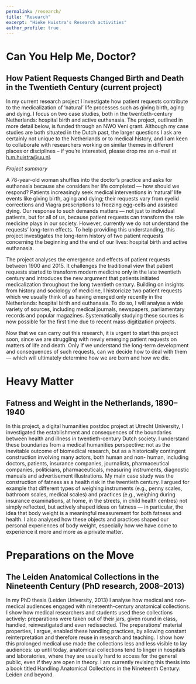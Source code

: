 ```yaml
---
permalink: /research/
title: "Research"
excerpt: "Hieke Huistra's Research activities"
author_profile: true
---
```


Can You Help Me, Doctor?
========================
How Patient Requests Changed Birth and Death in the Twentieth Century (current project)
---------------------------------------------------------------------------------------

In my current research project I investigate how patient requests contribute to
the medicalization of ‘natural’ life processes such as giving birth, aging and
dying. I focus on two case studies, both in the twentieth-century Netherlands:
hospital birth and active euthanasia. The project, outlined in more detail
below, is funded through an NWO Veni grant. Although my case studies are both
situated in the Dutch past, the larger questions I ask are certainly not unique
to the Netherlands or to medical history, and I am keen to collaborate with
researchers working on similar themes in different places or disciplines – if
you’re interested, please drop me an e-mail at h.m.huistra@uu.nl.

*Project summary*

A 78-year-old woman shuffles into the doctor’s practice and asks for euthanasia
because she considers her life completed — how should we respond? Patients
increasingly seek medical interventions in ‘natural’ life events like giving
birth, aging and dying; their requests vary from eyelid corrections and Viagra
prescriptions to freezing egg-cells and assisted dying. Our response to such
demands matters — not just to individual patients, but for all of us, because
patient requests can transform the role medicine plays in our society. However,
currently we do not understand the requests’ long-term effects. To help
providing this understanding, this project investigates the long-term history
of two patient requests concerning the beginning and the end of our lives:
hospital birth and active euthanasia.

The project analyses the emergence and effects of patient requests between 1900
and 2015. It challenges the traditional view that patient requests started to
transform modern medicine only in the late twentieth century and introduces the
new argument that patients initiated medicalization throughout the long
twentieth century. Building on insights from history and sociology of medicine,
I historicize two patient requests which we usually think of as having emerged
only recently in the Netherlands: hospital birth and euthanasia. To do so, I
will analyse a wide variety of sources, including medical journals, newspapers,
parliamentary records and popular magazines. Systematically studying these
sources is now possible for the first time due to recent mass digitization
projects.

Now that we can carry out this research, it is urgent to start this project
soon, since we are struggling with newly emerging patient requests on matters
of life and death. Only if we understand the long-term development and
consequences of such requests, can we decide how to deal with them — which will
ultimately determine how we are born and how we die.

Heavy Matter
============
Fatness and Weight in the Netherlands, 1890–1940
------------------------------------------------

In this project, a digital humanities postdoc project at Utrecht University, I
investigated the establishment and consequences of the boundaries between
health and illness in twentieth-century Dutch society. I understand these
boundaries from a medical humanities perspective: not as the inevitable outcome
of biomedical research, but as a historically contingent construction involving
many actors, both human and non- human, including doctors, patients, insurance
companies, journalists, pharmaceutical companies, politicians, pharmaceuticals,
measuring instruments, diagnostic manuals and advertisement illustrations. My
main case study was the construction of fatness as a health risk in the
twentieth century. I argued for example that different types of weighing
instruments (e.g., penny scales, bathroom scales, medical scales) and practices
(e.g., weighing during insurance examinations, at home, in the streets, in
child health centres) not simply reflected, but actively shaped ideas on
fatness — in particular, the idea that body weight is a meaningful measurement
for both fatness and health. I also analysed how these objects and practices
shaped our personal experiences of body weight, especially how we have come to
experience it more and more as a private matter.

Preparations on the Move
========================
The Leiden Anatomical Collections in the Nineteenth Century (PhD research, 2008–2013)
-------------------------------------------------------------------------------------

In my PhD thesis (Leiden University, 2013) I analyse how medical and non-
medical audiences engaged with nineteenth-century anatomical collections. I
show how medical researchers and students used these collections actively:
preparations were taken out of their jars, given round in class, handled,
reinvestigated and even redissected. The preparations’ material properties, I
argue, enabled these handling practices, by allowing constant reinterpretation
and therefore reuse in research and teaching. I show how this prolonged medical
use made the collections less and less visible to lay audiences: up until
today, anatomical collections tend to linger in hospitals and laboratories,
where they are usually hard to access for the general public, even if they are
open in theory. I am currently revising this thesis into a book titled Handling
Anatomical Collections in the Nineteenth Century: Leiden and beyond.
